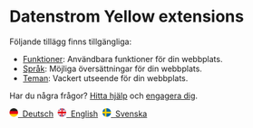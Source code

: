 # Datenstrom Yellow extensions

Följande tillägg finns tillgängliga:

* [Funktioner](https://github.com/datenstrom/yellow-extensions/tree/master/features/):
  Användbara funktioner för din webbplats.
* [Språk](https://github.com/datenstrom/yellow-extensions/tree/master/languages/):
  Möjliga översättningar för din webbplats.
* [Teman](https://github.com/datenstrom/yellow-extensions/tree/master/themes/):
  Vackert utseende för din webbplats.

Har du några frågor? [Hitta hjälp](https://datenstrom.se/yellow/help/) och [engagera dig](CONTRIBUTING.md).

<p>
<a href="README-de.md"><img src="https://raw.githubusercontent.com/datenstrom/yellow-extensions/master/features/help/language-de.png" width="15" height="15" alt="Deutsch">&nbsp; Deutsch</a>&nbsp;
<a href="README.md"><img src="https://raw.githubusercontent.com/datenstrom/yellow-extensions/master/features/help/language-en.png" width="15" height="15" alt="English">&nbsp; English</a>&nbsp;
<a href="README-sv.md"><img src="https://raw.githubusercontent.com/datenstrom/yellow-extensions/master/features/help/language-sv.png" width="15" height="15" alt="Svenska">&nbsp; Svenska</a>&nbsp;
</p>

